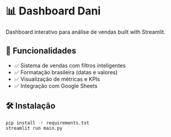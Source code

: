 # 📊 Dashboard Dani

Dashboard interativo para análise de vendas built with Streamlit.

## 🚀 Funcionalidades

- ✅ Sistema de vendas com filtros inteligentes
- ✅ Formatação brasileira (datas e valores)
- ✅ Visualização de métricas e KPIs
- ✅ Integração com Google Sheets

## 🛠️ Instalação

```bash
pip install -r requirements.txt
streamlit run main.py
```
